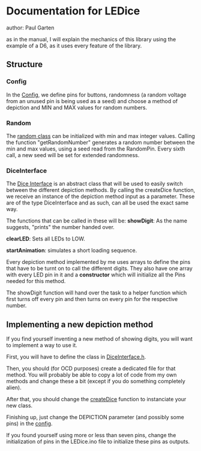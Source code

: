 # Documentation for LEDice

author: Paul Garten

as in the manual, I will explain the mechanics of this library using the example of a D6, 
as it uses every feature of the library.

## Structure
### Config
In the [Config](src/Config.h), we define pins for buttons, 
randomness (a random voltage from an unused pin is being used as a seed) 
and choose a method of depiction and MIN and MAX values for random numbers. 

### Random
The [random class](src/Random.cpp) can be initialized with min and max integer values. 
Calling the function "getRandomNumber" generates a random number 
between the min and max values, using a seed read from the RandomPin. 
Every sixth call, a new seed will be set for extended randomness.

### DiceInterface
The [Dice Interface](src/DiceInterface.h) is an abstract class that will be used to easily switch between 
the different depiction methods. By calling the createDice function, we receive an 
instance of the depiction method input as a parameter. 
These are of the type DiceInterface and as such, can all be used the exact same way.

The functions that can be called in these will be: 
**showDigit**: As the name suggests, "prints" the number handed over.

**clearLED**: Sets all LEDs to LOW.

**startAnimation**: simulates a short loading sequence.


Every depiction method implemented by me uses arrays to define the pins 
that have to be turnt on to call the different digits. 
They also have one array with every LED pin in it and a 
**constructor** which will initialize all the Pins needed for this method.


The showDigit function will hand over the task to a helper function which first turns 
off every pin and then turns on every pin for the respective number.

## Implementing a new depiction method
If you find yourself inventing a new method of showing digits, you will want to implement a way to use it.

First, you will have to define the class in [DiceInterface.h](src/DiceInterface.h). 

Then, you should (for OCD purposes) create a dedicated file for that method. 
You will probably be able to copy a lot of code from my own methods and change these a bit 
(except if you do something completely alien).

After that, you should change the [createDice](src/DiceInterface.cpp) 
function to instanciate your new class.

Finishing up, just change the DEPICTION parameter (and possibly some pins) in the [config](src/Config.h).

If you found yourself using more or less than seven pins, change the initialization of pins in the LEDice.ino 
file to initialize these pins as outputs.
